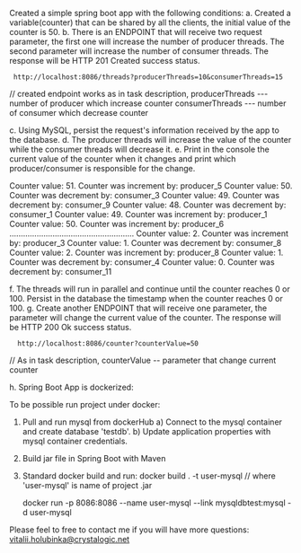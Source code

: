 Created a simple spring boot app with the following conditions:
a. Created a variable(counter) that can be shared by all the clients, 
the initial value of the counter is 50.
b. There is an ENDPOINT that will receive two request parameter, the first one will increase the number of producer threads. The second parameter will increase the number of consumer threads.
     The response will be HTTP 201 Created success status.
     
     http://localhost:8086/threads?producerThreads=10&consumerThreads=15
     
  // created endpoint works as in task description,
  producerThreads --- number of producer which increase counter
  consumerThreads --- number of consumer which decrease counter
     
c. Using MySQL, persist the request's information received by the app to the database.
d. The producer threads will increase the value of the counter while the consumer threads will decrease it.
e. Print in the console the current value of the counter when it changes and print which producer/consumer is responsible for the change.

Counter value: 51. Counter was increment by: producer_5
Counter value: 50. Counter was decrement by: consumer_3
Counter value: 49. Counter was decrement by: consumer_9
Counter value: 48. Counter was decrement by: consumer_1
Counter value: 49. Counter was increment by: producer_1
Counter value: 50. Counter was increment by: producer_6
.......................................................
Counter value: 2. Counter was increment by: producer_3
Counter value: 1. Counter was decrement by: consumer_8
Counter value: 2. Counter was increment by: producer_8
Counter value: 1. Counter was decrement by: consumer_4
Counter value: 0. Counter was decrement by: consumer_11

f. The threads will run in parallel and continue until the counter reaches 0 or 100. Persist in the database the timestamp when the counter reaches 0 or 100.
g. Create another ENDPOINT that will receive one parameter, the parameter will change the current value of the counter.
  The response will be HTTP 200 Ok success status.
  
      http://localhost:8086/counter?counterValue=50
   
   // As in task description, 
   counterValue -- parameter that change current counter
  
h. Spring Boot App is dockerized:

To be possible run project under docker:
1) Pull and run mysql from dockerHub 
    a) Connect to the mysql container and create database 'testdb'.
    b) Update application properties with mysql container credentials. 
2) Build jar file in Spring Boot with Maven
3) Standard  docker build and run:
    docker build . -t user-mysql   // where 'user-mysql' is name of project .jar
    
    docker run -p 8086:8086 --name user-mysql --link mysqldbtest:mysql -d user-mysql


Please feel to free to contact me if you will have more questions: vitalii.holubinka@crystalogic.net